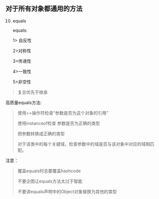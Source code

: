 ## 对于所有对象都通用的方法

10. equals

    equals: 

    1> 自反性

    2>对称性

    3>传递性

    4>一致性

    5>非空性

> 复合优先于继承

高质量equals方法:

> 使用==操作符检查“参数是否为这个对象的引用"
>
> 使用instanceof检查 参数是否为正确的类型
>
> 把参数转换成正确的类型
>
> 对于该类中的每个关键域，检查参数中的域是否与该对象中对应的域相匹配。

注意：

> 覆盖equals时总要覆盖hashcode
>
> 不要企图让equals方法太过于智能
>
> 不要讲equals声明中的Object对象替换为其他的类型

